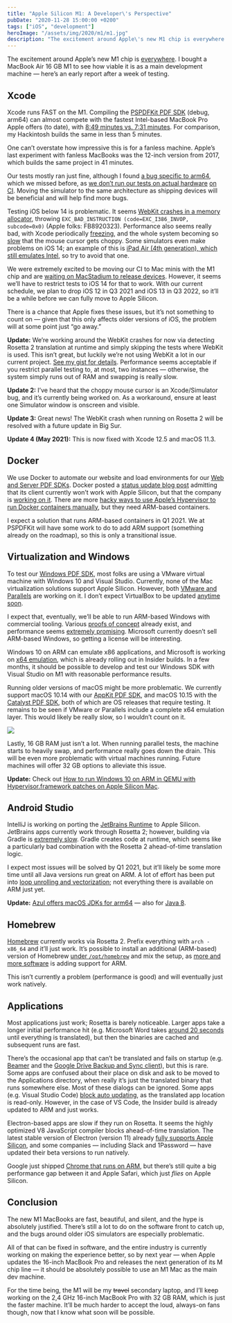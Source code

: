 ```yaml
---
title: "Apple Silicon M1: A Developer\'s Perspective"
pubDate: "2020-11-28 15:00:00 +0200"
tags: ["iOS", "development"]
heroImage: "/assets/img/2020/m1/m1.jpg"
description: "The excitement around Apple\'s new M1 chip is everywhere. I bought a MacBook Air 16&nbsp;GB M1 to see how viable it is as a main development machine."
---
```


The excitement around Apple’s new M1 chip is [everywhere](https://www.singhkays.com/blog/apple-silicon-m1-black-magic/). I bought a MacBook Air 16&nbsp;GB M1 to see how viable it is as a main development machine — here’s an early report after a week of testing.

## Xcode

Xcode runs FAST on the M1. Compiling the [PSPDFKit PDF SDK](https://pspdfkit.com/) (debug, arm64) can almost compete with the fastest Intel-based MacBook Pro Apple offers (to date), with [8:49 minutes vs. 7:31 minutes](https://twitter.com/steipete/status/1332052251712614405?s=21). For comparison, my Hackintosh builds the same in less than 5 minutes. 

One can’t overstate how impressive this is for a fanless machine. Apple’s last experiment with fanless MacBooks was the 12-inch version from 2017, which builds the same project in 41 minutes.

Our tests mostly ran just fine, although I found [a bug specific to arm64](https://github.com/Aloshi/dukglue/pull/27), which we missed before, as [we don’t run our tests on actual hardware](https://pspdfkit.com/blog/2020/managing-macos-hardware-virtualization-or-bare-metal/) [on CI](https://pspdfkit.com/blog/2020/continuous-integration-for-small-ios-macos-teams/). Moving the simulator to the same architecture as shipping devices will be beneficial and will help find more bugs.

Testing iOS below 14 is problematic. It seems [WebKit crashes in a memory allocator](https://twitter.com/steipete/status/1332654247809257473?s=21), throwing `EXC_BAD_INSTRUCTION (code=EXC_I386_INVOP, subcode=0x0)` (Apple folks: FB8920323). Performance also seems really bad, with Xcode periodically [freezing](https://twitter.com/steipete/status/1332348616145563653?s=21), and the whole system becoming so [slow](https://twitter.com/steipete/status/1332648748158246922?s=21) that the mouse cursor gets choppy. Some simulators even make problems on iOS 14; an example of this is [iPad Air (4th generation), which still emulates Intel](https://twitter.com/steipete/status/1331628274783543297?s=21), so try to avoid that one.

We were extremely excited to be moving our CI to Mac minis with the M1 chip and are [waiting on MacStadium to release devices](https://www.macstadium.com/m1-mini). However, it seems we’ll have to restrict tests to iOS 14 for that to work. With our current schedule, we plan to drop iOS 12 in Q3 2021 and iOS 13 in Q3 2022, so it’ll be a while before we can fully move to Apple Silicon.

There is a chance that Apple fixes these issues, but it’s not something to count on — given that this only affects older versions of iOS, the problem will at some point just “go away.”

**Update:** We’re working around the WebKit crashes for now via detecting Rosetta 2 translation at runtime and simply skipping the tests where WebKit is used. This isn’t great, but luckily we’re not using WebKit a lot in our current project. [See my gist for details](https://gist.github.com/steipete/e15b1fabffc7da7d49c92e3fbd06971a). Performance seems acceptable if you restrict parallel testing to, at most, two instances — otherwise, the system simply runs out of RAM and swapping is really slow.

**Update 2:** I’ve heard that the choppy mouse cursor is an Xcode/Simulator bug, and it’s currently being worked on. As a workaround, ensure at least one Simulator window is onscreen and visible.

**Update 3:** Great news! The WebKit crash when running on Rosetta 2 will be resolved with a future update in Big Sur.

**Update 4 (May 2021):** This is now fixed with Xcode 12.5 and macOS 11.3.

## Docker

We use Docker to automate our website and load environments for our [Web and Server PDF SDKs](https://pspdfkit.com/pdf-sdk/web/). Docker posted a [status update blog post](https://www.docker.com/blog/apple-silicon-m1-chips-and-docker/) admitting that its client currently won’t work with Apple Silicon, but that the company is [working on it](https://github.com/docker/roadmap/issues/142). There are more [hacky ways to use Apple’s Hypervisor to run Docker containers manually](https://finestructure.co/blog/2020/11/27/running-docker-on-apple-silicon-m1-follow-up), but they need ARM-based containers.

I expect a solution that runs ARM-based containers in Q1 2021. We at PSPDFKit will have some work to do to add ARM support (something already on the roadmap), so this is only a transitional issue.

## Virtualization and Windows

To test our [Windows PDF SDK](https://pspdfkit.com/pdf-sdk/windows/), most folks are using a VMware virtual machine with Windows 10 and Visual Studio. Currently, none of the Mac virtualization solutions support Apple Silicon. However, both [VMware and Parallels](https://appleinsider.com/articles/20/11/11/parallels-confirms-apple-m1-support-amid-silence-from-other-virtualization-companies) are working on it. I don’t expect VirtualBox to be updated [anytime soon](https://forums.virtualbox.org/viewtopic.php?f=8&t=98742).

I expect that, eventually, we’ll be able to run ARM-based Windows with commercial tooling. Various [proofs of concept](https://9to5mac.com/2020/11/27/arm-windows-virtualization-m1-mac/) already exist, and performance seems [extremely promising](https://twitter.com/imbushuo/status/1332772957609922561?s=21). Microsoft currently doesn’t sell ARM-based Windows, so getting a license will be interesting.

Windows 10 on ARM can emulate x86 applications, and Microsoft is working on [x64 emulation](https://www.neowin.net/news/it039s-official-x64-emulation-is-coming-to-windows-on-arm), which is already rolling out in Insider builds. In a few months, it should be possible to develop and test our Windows SDK with Visual Studio on M1 with reasonable performance results.

Running older versions of macOS might be more problematic. We currently support macOS 10.14 with our [AppKit PDF SDK](https://pspdfkit.com/blog/2017/pspdfkit-for-macos/), and macOS 10.15 with the [Catalyst PDF SDK](https://pspdfkit.com/blog/2019/pspdfkit-for-mac-catalyst/), both of which are OS releases that require testing. It remains to be seen if VMware or Parallels include a complete x64 emulation layer. This would likely be really slow, so I wouldn’t count on it.

![](/assets/img/2020/m1/memory.png)

Lastly, 16&nbsp;GB RAM just isn’t a lot. When running parallel tests, the machine starts to heavily swap, and performance really goes down the drain. This will be even more problematic with virtual machines running. Future machines will offer 32&nbsp;GB options to alleviate this issue.

**Update:** Check out [How to run Windows 10 on ARM in QEMU with Hypervisor.framework patches on Apple Silicon Mac](https://gist.github.com/niw/e4313b9c14e968764a52375da41b4278#file-readme-md).

## Android Studio

IntelliJ is working on porting the [JetBrains Runtime](https://youtrack.jetbrains.com/issue/JBR-2526) to Apple Silicon. JetBrains apps currently work through Rosetta 2; however, building via Gradle is [extremely slow](https://www.reddit.com/r/androiddev/comments/jx4ntt/apple_macbook_air_m1_is_very_slow_in_gradle_builds/). Gradle creates code at runtime, which seems like a particularly bad combination with the Rosetta 2 ahead-of-time translation logic. 

I expect most issues will be solved by Q1 2021, but it’ll likely be some more time until all Java versions run great on ARM. A lot of effort has been put into [loop unrolling and vectorization](https://bell-sw.com/java/arm/performance/2019/01/15/the-status-of-java-on-arm/); not everything there is available on ARM just yet.

**Update:** [Azul offers macOS JDKs for arm64](https://www.azul.com/press_release/azul-announces-support-of-java-builds-of-openjdk-for-apple-silicon/) — also for [Java 8](https://www.azul.com/downloads/zulu-community/?os=macos&architecture=arm-64-bit&package=jdk).

## Homebrew

[Homebrew](https://brew.sh/) currently works via Rosetta 2. Prefix everything with `arch -x86_64` and it’ll just work. It’s possible to install an additional (ARM-based) version of Homebrew [under `/opt/homebrew`](https://soffes.blog/homebrew-on-apple-silicon) and mix the setup, as [more and more software](https://github.com/Homebrew/brew/issues/7857) is adding support for ARM.

This isn’t currently a problem (performance is good) and will eventually just work natively.

## Applications

Most applications just work; Rosetta is barely noticeable. Larger apps take a longer initial performance hit (e.g. Microsoft Word takes [around 20 seconds](https://www.zdnet.com/article/microsoft-office-will-be-about-20-second-slower-initially-on-apple-silicon-rosetta-2/) until everything is translated), but then the binaries are cached and subsequent runs are fast.

There’s the occasional app that can’t be translated and fails on startup (e.g. [Beamer](https://beamer-app.com/download) and the [Google Drive Backup and Sync client](https://www.google.com/intl/en_gh/drive/download/)), but this is rare. Some apps are confused about their place on disk and ask to be moved to the Applications directory, when really it’s just the translated binary that runs somewhere else. Most of these dialogs can be ignored. Some apps (e.g. Visual Studio Code) [block auto updating](https://twitter.com/steipete/status/1331884524934995968?s=21), as the translated app location is read-only. However, in the case of VS Code, the Insider build is already updated to ARM and just works.

Electron-based apps are slow if they run on Rosetta. It seems the highly optimized V8 JavaScript compiler blocks ahead-of-time translation. The latest stable version of Electron (version 11) already [fully supports Apple Silicon](https://www.electronjs.org/blog/apple-silicon), and some companies — including Slack and 1Password — have updated their beta versions to run natively.

Google just shipped [Chrome that runs on ARM](https://www.macworld.com/article/3597749/google-releases-chrome-87-with-support-for-apple-silicon-macs.html), but there’s still quite a big performance gap between it and Apple Safari, which just *flies* on Apple Silicon.

## Conclusion

The new M1 MacBooks are fast, beautiful, and silent, and the hype is absolutely justified. There’s still a lot to do on the software front to catch up, and the bugs around older iOS simulators are especially problematic.

All of that can be fixed in software, and the entire industry is currently working on making the experience better, so by next year — when Apple updates the 16-inch MacBook Pro and releases the next generation of its M chip line — it should be absolutely possible to use an M1 Mac as the main dev machine.

For the time being, the M1 will be my <del>travel</del> secondary laptop, and I’ll keep working on the 2,4&nbsp;GHz 16-inch MacBook Pro with 32&nbsp;GB RAM, which is just the faster machine. It’ll be much harder to accept the loud, always-on fans though, now that I know what soon will be possible.